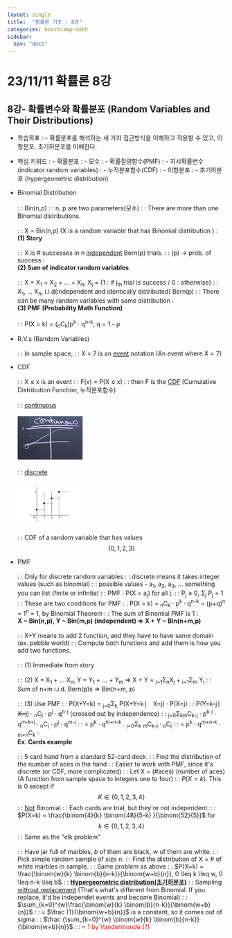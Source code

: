```yaml
---
layout: single
title:  "확률론 기초 - 8강"
categories: boostcamp-math
sidebar:
  nav: "docs"
---
```


# 23/11/11 확률론 8강

<h2>8강- 확률변수와 확률분포 (Random Variables and Their Distributions)</h2>

- 학습목표
: - 확률분포를 해석하는 세 가지 접근방식을 이해하고 적용할 수 있고, 이항분포, 초기하분포를 이해한다. 

- 핵심 키워드
: - 확률분포
: - 모수
: - 확률질량함수(PMF)
: - 지시확률변수 (indicator random variables)
: - 누적분포함수(CDF)
: - 이항분포
: - 초기하분포 (hypergeometric distribution)


- Binomial Distribution<br><br>
: : Bin(n,p)
: : n, p are two parameters(모수)
: : There are more than one Binomial distributions.<br><br>
: : X ~ Bin(n,p) (X is a random variable that has Binomial distribution )
: <br><b>(1) Story</b><br><br>
: : X is # successes in n <u>independent</u> Bern(p) trials.
: : (p) -> prob. of success
: <br><b>(2) Sum of indicator random variables</b><br><br>
: : X = X<sub>1</sub> + X<sub>2</sub> + ... + X<sub>n</sub>, X<sub>j</sub> = {1 : if j<sub>th</sub> trial is success / 0 : otherwise}
: : X<sub>1</sub>, ... X<sub>n</sub>, i.i.d(independent and identically distributed) Bern(p)
: : There can be many random variables with same distribution
: <br><b>(3) PMF (Probability Math Function)</b><br><br>
: : P(X = k) = (<sub>n</sub>C<sub>k</sub>)p<sup>k</sup> · q<sup>n-k</sup>, q = 1 - p
- R.V.s (Random Variables)<br><br>
: : In sample space,
: : X = 7 is an <u>event</u> notation (An event where X = 7)
- CDF<br><br>
: : X ≤ x is an event
: : F(x) = P(X ≤ x)
: : then F is the <u>CDF</u> (Cumulative Distribution Function, 누적분포함수)<br><br>
: : <u>continuous</u><br><br>
<img src="../../images/231116 stats 8-1.png" width="150px"><br><br>
: : <u>discrete</u><br><br>
<img src="../../images/231116 stats 8-2.png" width="150px"><br><br>
: : CDF of a random variable that has values $$\{0, 1, 2, 3\}$$
- PMF<br><br>
: : Only for discrete random variables
: : discrete means it takes integer values (such as binomial)
: : possible values - a<sub>1</sub>, a<sub>2</sub>, a<sub>3</sub>, ... something you can list (finite or infinite)
: : PMF : P(X = a<sub>j</sub>) for all j.
: : P<sub>j</sub> ≥ 0, Σ<sub>j</sub> P<sub>j</sub> = 1
: : These are two conditions for PMF
: : P(X = k) = <sub>n</sub>C<sub>k</sub> · p<sup>k</sup> · q<sup>n-k</sup> = (p+q)<sup>n</sup> = 1<sup>n</sup> = 1, by Binomial Theorem
: : The sum of Binomial PMF is 1
: <br><b>X ~ Bin(n,p), Y ~ Bin(m,p) (independent) => X + Y ~ Bin(n+m,p)</b><br><br>
: : X+Y means to add 2 function, and they have to have same domain (ex. pebble world)
: : Compute both functions and add them is how you add two functions.<br><br>
: : (1) Immediate from story<br><br>
: : (2) X = X<sub>1</sub> + ... X<sub>n</sub>, Y = Y<sub>1</sub> + ... + Y<sub>m</sub> => X + Y =  <sub>j=1</sub>Σ<sub>n</sub>X<sub>j</sub> +  <sub>i=1</sub>Σ<sub>m</sub> Y<sub>i</sub>
: : Sum of n+m i.i.d. Bern(p)s => Bin(n+m, p)<br><br>
: : (3) Use PMF
: :  P(X+Y=k) =  <sub>j=0</sub>Σ<sub>k</sub> P(X+Y=k ⎸ X=j) · P(X=j)
: : P(Y=k-j ⎸ <s>X=j</s>) · <sub>n</sub>C<sub>j</sub> · p<sup>j</sup> · q<sup>n-j</sup> (crossed out by independence)
: :  <sub>j=0</sub>Σ<sub>k</sub><sub>m</sub>C<sub>k-j</sub> · p<sup>k-j</sup> · q<sup>m-k+j</sup> · <sub>n</sub>C<sub>j</sub> · p<sup>j</sup> · q<sup>m-j</sup> 
: : = p<sup>k</sup> · q<sup>m+n-k</sup> . <sub>j=0</sub>Σ<sub>k</sub> <sub>m</sub>C<sub>k-j</sub> · <sub>n</sub>C<sub>j</sub>
: : =  p<sup>k</sup> · q<sup>m+n-k</sup> · <sub>m+n</sub>C<sub>k</sub>
: <br><b>Ex. Cards example</b><br><br>
: : 5 card hand from a standard 52-card deck.
: : Find the distribution of the number of aces in the hand
: : Easier to work with PMF, since it's discrete (or CDF, more complicated)
: : Let X = (#aces) (number of aces) (A function from sample space to integers one to four)
: : $P(X = k)$. This is 0 except if $$K \in \{ 0, 1, 2, 3, 4 \}$$
: : <u>Not</u> Binomial
: : Each cards are trial, but they're not independent.
: : $P(X=k) = \frac{\binom{4}{k} \binom{48}{5-k} }{\binom{52}{5}}$ for $$k \in \{0,1,2,3,4\}$$
: : Same as the "elk problem"<br><br>
: : Have jar full of marbles, $b$ of them are black, $w$ of them are white.
: : Pick simple random sample of size $n$.
: : Find the distribution of X = # of white marbles in sample.
: : Same problem as above
: : $P(X=k) = \frac{\binom{w}{k} \binom{b}{n-k}}{\binom{w+b}{n}}, 0 \leq k \leq w, 0 \leq n-k \leq b$
: : **<u>Hypergeometric distribution(초기하분포)</u>**
: : Sampling <u>without replacement</u> (That's what's different from Binomial. If you replace, it'd be independet events and become Binomial)
: : $\sum_{k=0}^{w}\frac{\binom{w}{k} \binom{b}{n-k}}{\binom{w+b}{n}}$
: : = $\frac {1}{\binom{w+b}{n}}$ is a constant, so it comes out of sigma
: : $\frac {\sum_{k=0}^{w} \binom{w}{k} \binom{b}{n-k}}{\binom{w+b}{n}}$
: : <span style="color:red">= 1 by Vandermonde (?)</span>